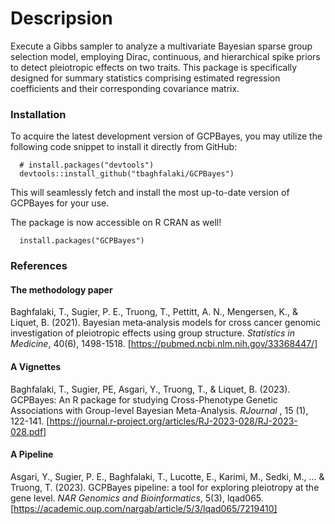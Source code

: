 # Descripsion 
Execute a Gibbs sampler to analyze a multivariate Bayesian sparse group selection model, employing Dirac, continuous, and hierarchical spike priors to detect pleiotropic effects on two traits. This package is specifically designed for summary statistics comprising estimated regression coefficients and their corresponding covariance matrix.

### Installation
To acquire the latest development version of GCPBayes, you may utilize the following code snippet to install it directly from GitHub:

```
  # install.packages("devtools")
  devtools::install_github("tbaghfalaki/GCPBayes")
```
This will seamlessly fetch and install the most up-to-date version of GCPBayes for your use.

The package is now accessible on R CRAN as well!
```
  install.packages("GCPBayes")
```

### References 
#### The methodology paper
Baghfalaki, T., Sugier, P. E., Truong, T., Pettitt, A. N., Mengersen, K., & Liquet, B. (2021). Bayesian meta‐analysis models for cross cancer genomic investigation of pleiotropic effects using group structure. *Statistics in Medicine*, 40(6), 1498-1518. [https://pubmed.ncbi.nlm.nih.gov/33368447/]

#### A Vignettes
Baghfalaki, T., Sugier, PE, Asgari, Y., Truong, T., & Liquet, B. (2023). GCPBayes: An R package for studying Cross-Phenotype Genetic Associations with Group-level Bayesian Meta-Analysis. *RJournal* , 15 (1), 122-141. [https://journal.r-project.org/articles/RJ-2023-028/RJ-2023-028.pdf]

#### A Pipeline 
Asgari, Y., Sugier, P. E., Baghfalaki, T., Lucotte, E., Karimi, M., Sedki, M., ... & Truong, T. (2023). GCPBayes pipeline: a tool for exploring pleiotropy at the gene level. *NAR Genomics and Bioinformatics*, 5(3), lqad065. [https://academic.oup.com/nargab/article/5/3/lqad065/7219410]


